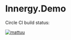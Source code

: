 # Innergy.Demo

Circle CI build status:

[![mattuu](https://circleci.com/gh/mattuu/Innergy.Demo.svg?style=svg)](https://app.circleci.com/pipelines/github/mattuu/Innergy.Demo)